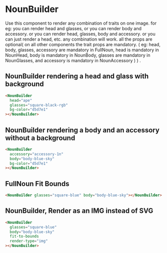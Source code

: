 <script setup>
import FullNounWithBackground from "./../examples/FullNounWithBackground.vue"
import FullNounWithoutBackground from "./../examples/FullNounWithoutBackground.vue"
import FullNounFitBounds from "./../examples/FullNounFitBounds.vue"
import FullNounRenderType from "./../examples/FullNounRenderType.vue"
import NounBuilderWithBackground from "./../examples/NounBuilderWithBackground.vue"
import NounBuilderWithoutBackground from "./../examples/NounBuilderWithoutBackground.vue"
import NounBuilderFitBounds from "./../examples/NounBuilderFitBounds.vue"
import NounBuilderRenderType from "./../examples/NounBuilderRenderType.vue"
</script>

# NounBuilder

Use this component to render any combination of traits on one image. for eg: you can render head and glasses, or you can render body and accessory. or you can render head, glasses, body and accessory. or you can just render a head, etc. any combination will work. all the props are optional( on all other components the trait props are mandatory. ( eg: head, body, glasses, accessory are mandatory in FullNoun, head is mandatory in NounHead, body is mandatory in NounBody, glasses are mandatory in NounGlasses, and accessory is mandatory in NounAccessory ) ) .

## NounBuilder rendering a head and glass with background

```html
<NounBuilder
  head="ape"
  glasses="square-black-rgb"
  bg-color="d5d7e1"
></NounBuilder>
```

<ClientOnly>
<NounBuilderWithBackground />
</ClientOnly>

## NounBuilder rendering a body and an accessory without a background

```html
<NounBuilder
  accessory="accessory-1n"
  body="body-blue-sky"
  bg-color="d5d7e1"
></NounBuilder>
```

<ClientOnly>
<NounBuilderWithoutBackground />
</ClientOnly>

## FullNoun Fit Bounds

```html
<NounBuilder glasses="square-blue" body="body-blue-sky"></NounBuilder>
```

<ClientOnly>
<NounBuilderFitBounds />
</ClientOnly>

## NounBuilder, Render as an IMG instead of SVG

```html
<NounBuilder
  glasses="square-blue"
  body="body-blue-sky"
  fit-to-bounds
  render-type="img"
></NounBuilder>
```

<ClientOnly>
<NounBuilderRenderType />
</ClientOnly>

